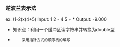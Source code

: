### 逆波兰表示法

ex: (1-2)x(4+5)
Input: 1 2 - 4 5 + *
Output: -9.000

* 知识点：利用一个缓冲区读字符串并转换为double型
*         采用指针方式的顺序栈的编写
